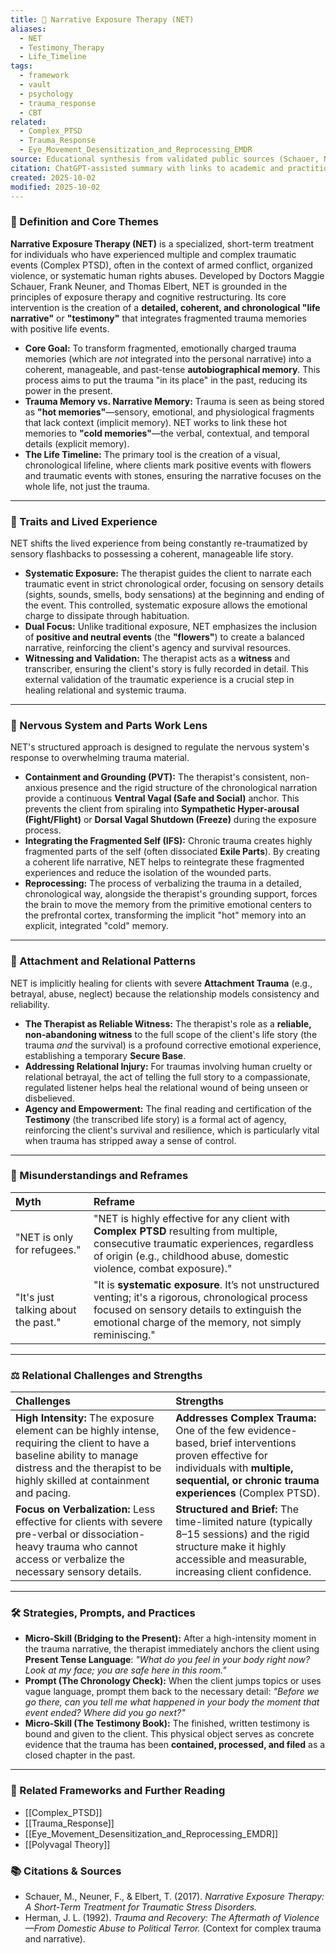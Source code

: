 ```yaml
---
title: 📜 Narrative Exposure Therapy (NET)
aliases:
  - NET
  - Testimony_Therapy
  - Life_Timeline
tags:
  - framework
  - vault
  - psychology
  - trauma_response
  - CBT
related:
  - Complex_PTSD
  - Trauma_Response
  - Eye_Movement_Desensitization_and_Reprocessing_EMDR
source: Educational synthesis from validated public sources (Schauer, Neuner, and Elbert's model)
citation: ChatGPT-assisted summary with links to academic and practitioner materials
created: 2025-10-02
modified: 2025-10-02
---
```


<!-- @format -->

### 🧩 Definition and Core Themes

**Narrative Exposure Therapy (NET)** is a specialized, short-term treatment for individuals who have experienced multiple and complex traumatic events (Complex PTSD), often in the context of armed conflict, organized violence, or systematic human rights abuses. Developed by Doctors Maggie Schauer, Frank Neuner, and Thomas Elbert, NET is grounded in the principles of exposure therapy and cognitive restructuring. Its core intervention is the creation of a **detailed, coherent, and chronological "life narrative"** or **"testimony"** that integrates fragmented trauma memories with positive life events.

- **Core Goal:** To transform fragmented, emotionally charged trauma memories (which are _not_ integrated into the personal narrative) into a coherent, manageable, and past-tense **autobiographical memory**. This process aims to put the trauma "in its place" in the past, reducing its power in the present.
- **Trauma Memory vs. Narrative Memory:** Trauma is seen as being stored as **"hot memories"**—sensory, emotional, and physiological fragments that lack context (implicit memory). NET works to link these hot memories to **"cold memories"**—the verbal, contextual, and temporal details (explicit memory).
- **The Life Timeline:** The primary tool is the creation of a visual, chronological lifeline, where clients mark positive events with flowers and traumatic events with stones, ensuring the narrative focuses on the whole life, not just the trauma.

---

### 🌿 Traits and Lived Experience

NET shifts the lived experience from being constantly re-traumatized by sensory flashbacks to possessing a coherent, manageable life story.

- **Systematic Exposure:** The therapist guides the client to narrate each traumatic event in strict chronological order, focusing on sensory details (sights, sounds, smells, body sensations) at the beginning and ending of the event. This controlled, systematic exposure allows the emotional charge to dissipate through habituation.
- **Dual Focus:** Unlike traditional exposure, NET emphasizes the inclusion of **positive and neutral events** (the **"flowers"**) to create a balanced narrative, reinforcing the client's agency and survival resources.
- **Witnessing and Validation:** The therapist acts as a **witness** and transcriber, ensuring the client's story is fully recorded in detail. This external validation of the traumatic experience is a crucial step in healing relational and systemic trauma.

---

### 🧠 Nervous System and Parts Work Lens

NET's structured approach is designed to regulate the nervous system's response to overwhelming trauma material.

- **Containment and Grounding (PVT):** The therapist's consistent, non-anxious presence and the rigid structure of the chronological narration provide a continuous **Ventral Vagal (Safe and Social)** anchor. This prevents the client from spiraling into **Sympathetic Hyper-arousal (Fight/Flight)** or **Dorsal Vagal Shutdown (Freeze)** during the exposure process.
- **Integrating the Fragmented Self (IFS):** Chronic trauma creates highly fragmented parts of the self (often dissociated **Exile Parts**). By creating a coherent life narrative, NET helps to reintegrate these fragmented experiences and reduce the isolation of the wounded parts.
- **Reprocessing:** The process of verbalizing the trauma in a detailed, chronological way, alongside the therapist's grounding support, forces the brain to move the memory from the primitive emotional centers to the prefrontal cortex, transforming the implicit "hot" memory into an explicit, integrated "cold" memory.

---

### 💞 Attachment and Relational Patterns

NET is implicitly healing for clients with severe **Attachment Trauma** (e.g., betrayal, abuse, neglect) because the relationship models consistency and reliability.

- **The Therapist as Reliable Witness:** The therapist's role as a **reliable, non-abandoning witness** to the full scope of the client's life story (the trauma _and_ the survival) is a profound corrective emotional experience, establishing a temporary **Secure Base**.
- **Addressing Relational Injury:** For traumas involving human cruelty or relational betrayal, the act of telling the full story to a compassionate, regulated listener helps heal the relational wound of being unseen or disbelieved.
- **Agency and Empowerment:** The final reading and certification of the **Testimony** (the transcribed life story) is a formal act of agency, reinforcing the client's survival and resilience, which is particularly vital when trauma has stripped away a sense of control.

---

### 🔄 Misunderstandings and Reframes

| Myth                                | Reframe                                                                                                                                                                                                      |
| :---------------------------------- | :----------------------------------------------------------------------------------------------------------------------------------------------------------------------------------------------------------- |
| "NET is only for refugees."         | "NET is highly effective for any client with **Complex PTSD** resulting from multiple, consecutive traumatic experiences, regardless of origin (e.g., childhood abuse, domestic violence, combat exposure)." |
| "It's just talking about the past." | "It is **systematic exposure**. It’s not unstructured venting; it's a rigorous, chronological process focused on sensory details to extinguish the emotional charge of the memory, not simply reminiscing."  |

---

### ⚖️ Relational Challenges and Strengths

| Challenges                                                                                                                                                                                           | Strengths                                                                                                                                                                                      |
| :--------------------------------------------------------------------------------------------------------------------------------------------------------------------------------------------------- | :--------------------------------------------------------------------------------------------------------------------------------------------------------------------------------------------- |
| **High Intensity:** The exposure element can be highly intense, requiring the client to have a baseline ability to manage distress and the therapist to be highly skilled at containment and pacing. | **Addresses Complex Trauma:** One of the few evidence-based, brief interventions proven effective for individuals with **multiple, sequential, or chronic trauma experiences** (Complex PTSD). |
| **Focus on Verbalization:** Less effective for clients with severe pre-verbal or dissociation-heavy trauma who cannot access or verbalize the necessary sensory details.                             | **Structured and Brief:** The time-limited nature (typically 8–15 sessions) and the rigid structure make it highly accessible and measurable, increasing client confidence.                    |

---

### 🛠️ Strategies, Prompts, and Practices

- **Micro-Skill (Bridging to the Present):** After a high-intensity moment in the trauma narrative, the therapist immediately anchors the client using **Present Tense Language**: _"What do you feel in your body right now? Look at my face; you are safe here in this room."_
- **Prompt (The Chronology Check):** When the client jumps topics or uses vague language, prompt them back to the necessary detail: *"Before we go there, can you tell me what happened in your body *the moment* that event ended? Where did you go next?"*
- **Micro-Skill (The Testimony Book):** The finished, written testimony is bound and given to the client. This physical object serves as concrete evidence that the trauma has been **contained, processed, and filed** as a closed chapter in the past.

---

### 🔗 Related Frameworks and Further Reading

- [[Complex_PTSD]]
- [[Trauma_Response]]
- [[Eye_Movement_Desensitization_and_Reprocessing_EMDR]]
- [[Polyvagal Theory]]

### 📚 Citations & Sources

- Schauer, M., Neuner, F., & Elbert, T. (2017). _Narrative Exposure Therapy: A Short-Term Treatment for Traumatic Stress Disorders._
- Herman, J. L. (1992). _Trauma and Recovery: The Aftermath of Violence—From Domestic Abuse to Political Terror._ (Context for complex trauma and narrative).
